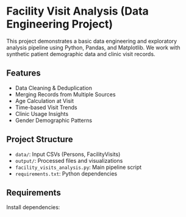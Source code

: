 # Facility Visit Analysis (Data Engineering Project)

This project demonstrates a basic data engineering and exploratory analysis pipeline using Python, Pandas, and Matplotlib. We work with synthetic patient demographic data and clinic visit records.

## Features

- Data Cleaning & Deduplication
- Merging Records from Multiple Sources
- Age Calculation at Visit
- Time-based Visit Trends
- Clinic Usage Insights
- Gender Demographic Patterns

## Project Structure

- `data/`: Input CSVs (Persons, FacilityVisits)
- `output/`: Processed files and visualizations
- `facility_visits_analysis.py`: Main pipeline script
- `requirements.txt`: Python dependencies

## Requirements

Install dependencies:

